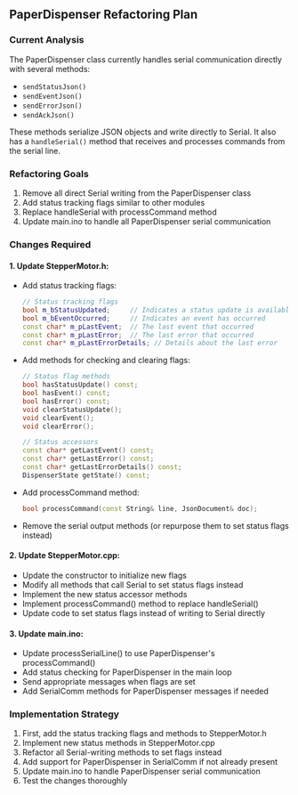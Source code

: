 ## PaperDispenser Refactoring Plan

### Current Analysis

The PaperDispenser class currently handles serial communication directly with several methods:

- `sendStatusJson()`
- `sendEventJson()`
- `sendErrorJson()`
- `sendAckJson()`

These methods serialize JSON objects and write directly to Serial. It also has a `handleSerial()` method that receives and processes commands from the serial line.

### Refactoring Goals

1. Remove all direct Serial writing from the PaperDispenser class
2. Add status tracking flags similar to other modules
3. Replace handleSerial with processCommand method
4. Update main.ino to handle all PaperDispenser serial communication

### Changes Required

#### 1. Update StepperMotor.h:

- Add status tracking flags:

  ```cpp
  // Status tracking flags
  bool m_bStatusUpdated;     // Indicates a status update is available
  bool m_bEventOccurred;     // Indicates an event has occurred
  const char* m_pLastEvent;  // The last event that occurred
  const char* m_pLastError;  // The last error that occurred
  const char* m_pLastErrorDetails; // Details about the last error
  ```

- Add methods for checking and clearing flags:

  ```cpp
  // Status flag methods
  bool hasStatusUpdate() const;
  bool hasEvent() const;
  bool hasError() const;
  void clearStatusUpdate();
  void clearEvent();
  void clearError();

  // Status accessors
  const char* getLastEvent() const;
  const char* getLastError() const;
  const char* getLastErrorDetails() const;
  DispenserState getState() const;
  ```

- Add processCommand method:

  ```cpp
  bool processCommand(const String& line, JsonDocument& doc);
  ```

- Remove the serial output methods (or repurpose them to set status flags instead)

#### 2. Update StepperMotor.cpp:

- Update the constructor to initialize new flags
- Modify all methods that call Serial to set status flags instead
- Implement the new status accessor methods
- Implement processCommand() method to replace handleSerial()
- Update code to set status flags instead of writing to Serial directly

#### 3. Update main.ino:

- Update processSerialLine() to use PaperDispenser's processCommand()
- Add status checking for PaperDispenser in the main loop
- Send appropriate messages when flags are set
- Add SerialComm methods for PaperDispenser messages if needed

### Implementation Strategy

1. First, add the status tracking flags and methods to StepperMotor.h
2. Implement new status methods in StepperMotor.cpp
3. Refactor all Serial-writing methods to set flags instead
4. Add support for PaperDispenser in SerialComm if not already present
5. Update main.ino to handle PaperDispenser serial communication
6. Test the changes thoroughly
